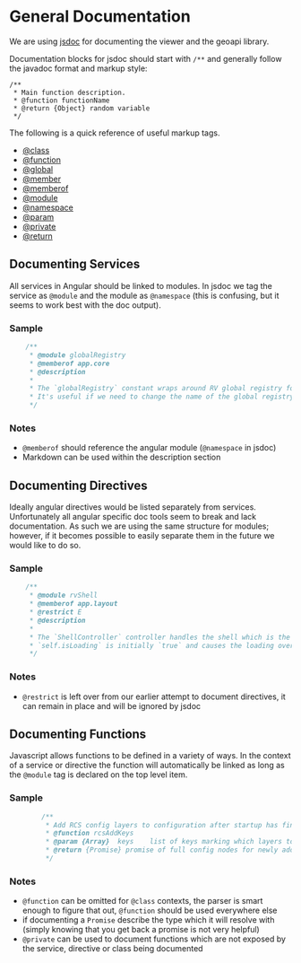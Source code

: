 # General Documentation

We are using [jsdoc](http://usejsdoc.org/) for documenting the viewer and the geoapi library.

Documentation blocks for jsdoc should start with `/**` and generally follow the javadoc format and markup style:
```text
/**
 * Main function description.
 * @function functionName
 * @return {Object} random variable
 */
```

The following is a quick reference of useful markup tags.
- [@class](http://usejsdoc.org/tags-class.html)
- [@function](http://usejsdoc.org/tags-function.html)
- [@global](http://usejsdoc.org/tags-global.html)
- [@member](http://usejsdoc.org/tags-member.html)
- [@memberof](http://usejsdoc.org/tags-memberof.html)
- [@module](http://usejsdoc.org/tags-module.html)
- [@namespace](http://usejsdoc.org/tags-namespace.html)
- [@param](http://usejsdoc.org/tags-param.html)
- [@private](http://usejsdoc.org/tags-private.html)
- [@return](http://usejsdoc.org/tags-returns.html)

## Documenting Services

All services in Angular should be linked to modules.  In jsdoc we tag the service as `@module` and the module as `@namespace` (this is confusing, but it seems to work best with the doc output).

### Sample

```js
    /**
     * @module globalRegistry
     * @memberof app.core
     * @description
     *
     * The `globalRegistry` constant wraps around RV global registry for a single point of reference. Use this to access `RV` global.
     * It's useful if we need to change the name of the global registry.
     */
```

### Notes

- `@memberof` should reference the angular module (`@namespace` in jsdoc)
- Markdown can be used within the description section

## Documenting Directives

Ideally angular directives would be listed separately from services.  Unfortunately all angular specific doc tools seem to break and lack documentation.  As such we are using the same structure for modules; however, if it becomes possible to easily separate them in the future we would like to do so.

### Sample

```js
    /**
     * @module rvShell
     * @memberof app.layout
     * @restrict E
     * @description
     *
     * The `ShellController` controller handles the shell which is the visible part of the layout.
     * `self.isLoading` is initially `true` and causes the loading overlay to be displayed; when `configService` resolves, it's set to `false` and the loading overly is removed.
     */
```

### Notes

- `@restrict` is left over from our earlier attempt to document directives, it can remain in place and will be ignored by jsdoc

## Documenting Functions

Javascript allows functions to be defined in a variety of ways.  In the context of a service or directive the function will automatically be linked as long as the `@module` tag is declared on the top level item.

### Sample

```js
        /**
         * Add RCS config layers to configuration after startup has finished
         * @function rcsAddKeys
         * @param {Array}  keys    list of keys marking which layers to retrieve
         * @return {Promise} promise of full config nodes for newly added layers
         */
```

### Notes

- `@function` can be omitted for `@class` contexts, the parser is smart enough to figure that out, `@function` should be used everywhere else
- if documenting a `Promise` describe the type which it will resolve with (simply knowing that you get back a promise is not very helpful)
- `@private` can be used to document functions which are not exposed by the service, directive or class being documented